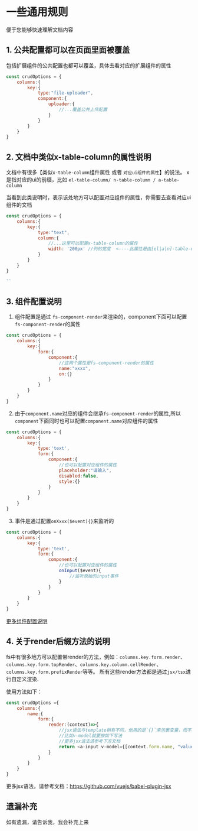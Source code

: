 # 一些通用规则
便于您能够快速理解文档内容

## 1. 公共配置都可以在页面里面被覆盖

包括扩展组件的公共配置也都可以覆盖，具体去看对应的扩展组件的属性
```js
const crudOptions = {
    columns:{
        key:{
            type:"file-uploader",
            component:{
                uploader:{
                    //...覆盖公共上传配置
                }
            }
        }
    }
}

```
## 2. 文档中类似x-table-column的属性说明
文档中有很多【类似`x-table-column`组件属性 或者 `对应ui组件的属性`】的说法。
x是指对应的ui的前缀，比如 `el-table-column/ n-table-column / a-table-column `

当看到此类说明时，表示该处地方可以配置对应组件的属性，你需要去查看对应ui组件的文档

```js
const crudOptions = {
    columns:{
        key:{
            type:"text",
            column:{
                //...这里可以配置x-table-column的属性
                width: '200px' //列的宽度  <----此属性是由[el|a|n]-table-column提供的
            }
        }
    }
}

``
```

## 3. 组件配置说明
1. 组件配置是通过 `fs-component-render`来渲染的，component下面可以配置`fs-component-render`的属性
```js
const crudOptions = {
    columns:{
        key:{
            form:{
                component:{
                    //这两个属性是fs-component-render的属性
                    name:"xxxx",
                    on:{}
                }
            }
        }
    }
}
```
2. 由于`component.name`对应的组件会继承`fs-component-render`的属性,所以`component`下面同时也可以配置`component.name`对应组件的属性
```js
const crudOptions = {
    columns:{
        key:{
            type:'text',
            form:{
                component:{
                    //也可以配置对应组件的属性
                    placeholder:"请输入",
                    disabled:false,
                    style:{}
                }
            }
        }
    }
}
```
3. 事件是通过配置`onXxxx($event){}`来监听的

```js
const crudOptions = {
    columns:{
        key:{
            type:'text',
            form:{
                component:{
                    //也可以配置对应组件的属性
                    onInput($event){
                        //监听原始的input事件
                    }
                }
            }
        }
    }
}
```

[更多组件配置说明](../../api/common-options.md#component【组件配置】)

## 4. 关于render后缀方法的说明

fs中有很多地方可以配置带render的方法，例如：`columns.key.form.render`、`columns.key.form.topRender`、`columns.key.column.cellRender`、`columns.key.form.prefixRender`等等。
所有这些render方法都是通过`jsx/tsx`进行自定义渲染.

使用方法如下：
```js
const crudOptions ={
    columns:{
        name:{
            form:{
                render:(context)=>{
                    //jsx语法与template稍有不同，他用的是`{}`来包裹变量，而不是`{{}}`
                    //比如v-model就要按如下写法
                    //更多jsx语法请参考下方文档
                    return <a-input v-model={[context.form.name, "value"]} />    //<------注意这里的v-model写法
                }
            }
        }
    }
}
```

更多jsx语法，请参考文档：https://github.com/vuejs/babel-plugin-jsx



## 遗漏补充
如有遗漏，请告诉我，我会补充上来



